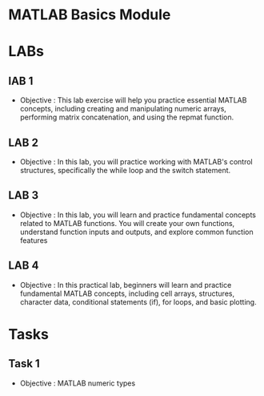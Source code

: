 # MATLAB Basics Module
# LABs
## lAB 1
- Objective : This lab exercise will help you practice essential MATLAB concepts, including creating and manipulating numeric arrays, performing matrix concatenation, and using the repmat function.



## LAB 2
- Objective : In this lab, you will practice working with MATLAB's control structures, specifically the while loop and the switch statement.


## LAB 3
- Objective : In this lab, you will learn and practice fundamental concepts related to MATLAB functions. You will create your own functions, understand function inputs and outputs, and explore common function features


## LAB 4
- Objective : In this practical lab, beginners will learn and practice fundamental MATLAB concepts, including cell arrays, structures, character data, conditional statements (if), for loops, and basic plotting.

# Tasks
## Task 1
- Objective : MATLAB numeric types
